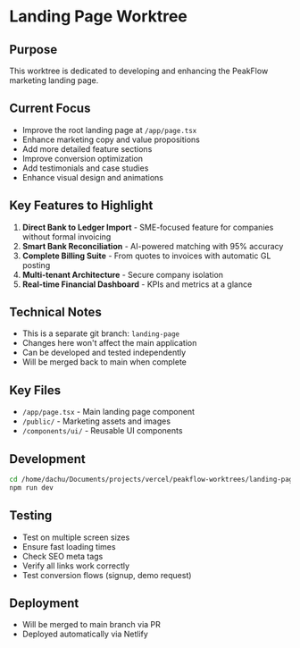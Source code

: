 # Landing Page Worktree

## Purpose
This worktree is dedicated to developing and enhancing the PeakFlow marketing landing page.

## Current Focus
- Improve the root landing page at `/app/page.tsx`
- Enhance marketing copy and value propositions
- Add more detailed feature sections
- Improve conversion optimization
- Add testimonials and case studies
- Enhance visual design and animations

## Key Features to Highlight
1. **Direct Bank to Ledger Import** - SME-focused feature for companies without formal invoicing
2. **Smart Bank Reconciliation** - AI-powered matching with 95% accuracy
3. **Complete Billing Suite** - From quotes to invoices with automatic GL posting
4. **Multi-tenant Architecture** - Secure company isolation
5. **Real-time Financial Dashboard** - KPIs and metrics at a glance

## Technical Notes
- This is a separate git branch: `landing-page`
- Changes here won't affect the main application
- Can be developed and tested independently
- Will be merged back to main when complete

## Key Files
- `/app/page.tsx` - Main landing page component
- `/public/` - Marketing assets and images
- `/components/ui/` - Reusable UI components

## Development
```bash
cd /home/dachu/Documents/projects/vercel/peakflow-worktrees/landing-page
npm run dev
```

## Testing
- Test on multiple screen sizes
- Ensure fast loading times
- Check SEO meta tags
- Verify all links work correctly
- Test conversion flows (signup, demo request)

## Deployment
- Will be merged to main branch via PR
- Deployed automatically via Netlify